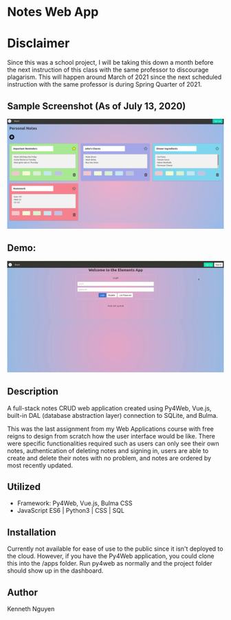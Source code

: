 # Notes Web App

# Disclaimer
Since this was a school project, I will be taking this down a month before the next instruction of this class with the same professor to discourage plagarism. This will happen around March of 2021 since the next scheduled instruction with the same professor is during Spring Quarter of 2021. 

## Sample Screenshot (As of July 13, 2020)

![ExampleNotes](/media/exampleNotes.png)

## Demo:

![DemoGif](/media/notesDemo.gif)

## Description

A full-stack notes CRUD web application created using Py4Web, Vue.js, built-in DAL (database abstraction layer) connection to SQLite, and Bulma. 

This was the last assignment from my Web Applications course with free reigns to design from scratch how the user interface would be like. There were specific functionalities required such as users can only see their own notes, authentication of deleting notes and signing in, users are able to create and delete their notes with no problem, and notes are ordered by most recently updated.

## Utilized
* Framework: Py4Web, Vue.js, Bulma CSS
* JavaScript ES6 | Python3 | CSS | SQL

## Installation

Currently not available for ease of use to the public since it isn't deployed to the cloud. However, if you have the Py4Web application, you could clone this into the /apps folder. Run py4web as normally and the project folder should show up in the dashboard.

## Author
Kenneth Nguyen

